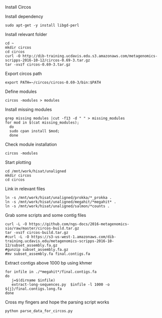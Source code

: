 Install Circos

Install dependency
```
sudo apt-get -y install libgd-perl
```
Install relevant folder
```
cd ~
mkdir circos
cd circos
curl -O http://dib-training.ucdavis.edu.s3.amazonaws.com/metagenomics-scripps-2016-10-12/circos-0.69-3.tar.gz
tar -xvzf circos-0.69-3.tar.gz
```
Export circos path
```
export PATH=~/circos/circos-0.69-3/bin:$PATH
```
Define modules
```
circos -modules > modules
```
Install missing modules
```
grep missing modules |cut -f13 -d " " > missing_modules
for mod in $(cat missing_modules);
  do
  sudo cpan install $mod;
  done
```
Check module installation
```
circos -modules
```

Start plotting
```
cd /mnt/work/hisat/unaligned
mkdir circos
cd circos
```

Link in relevant files
```
ln -s /mnt/work/hisat/unaligned/prokka/*_prokka .
ln -s /mnt/work/hisat/unaligned/megahit/*megahit* .
ln -s /mnt/work/hisat/unaligned/salmon/*counts .
```

Grab some scripts and some contig files
```
curl -L -O https://github.com/ngs-docs/2016-metagenomics-sio/raw/master/circos-build.tar.gz
tar -xvzf circos-build.tar.gz
#curl -L -O https://s3-us-west-1.amazonaws.com/dib-training.ucdavis.edu/metagenomics-scripps-2016-10-12/subset_assembly.fa.gz
#gunzip subset_assembly.fa.gz
#mv subset_assembly.fa final.contigs.fa
```

Extract contigs above 1000 bp using khmer
```
for infile in ./*megahit*/final.contigs.fa
do
   j=$(dirname $infile)
   extract-long-sequences.py  $infile -l 1000 -o ${j}/final.contigs.long.fa
done
```

Cross my fingers and hope the parsing script works
```
python parse_data_for_circos.py
```

